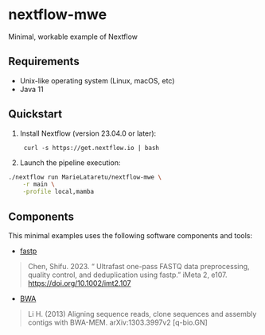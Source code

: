 # nextflow-mwe

Minimal, workable example of Nextflow

## Requirements 

- Unix-like operating system (Linux, macOS, etc)
- Java 11 

## Quickstart 

1. Install Nextflow (version 23.04.0 or later):
      
        curl -s https://get.nextflow.io | bash

2. Launch the pipeline execution: 

```bash
./nextflow run MarieLataretu/nextflow-mwe \
    -r main \
    -profile local,mamba
```

## Components 

This minimal examples uses the following software components and tools: 

* [fastp](https://github.com/OpenGene/fastp)
>  Chen, Shifu. 2023. “ Ultrafast one-pass FASTQ data preprocessing, quality control, and deduplication using fastp.” iMeta 2, e107. https://doi.org/10.1002/imt2.107

* [BWA](https://github.com/lh3/bwa)
> Li H. (2013) Aligning sequence reads, clone sequences and assembly contigs with BWA-MEM. arXiv:1303.3997v2 [q-bio.GN]